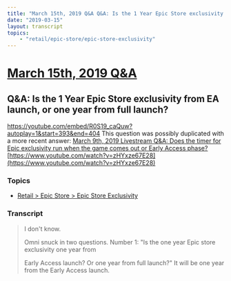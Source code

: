 ```yaml
---
title: "March 15th, 2019 Q&A Q&A: Is the 1 Year Epic Store exclusivity from EA launch, or one year from full launch?"
date: "2019-03-15"
layout: transcript
topics:
    - "retail/epic-store/epic-store-exclusivity"
---
```

# [March 15th, 2019 Q&A](../2019-03-15.md)
## Q&A: Is the 1 Year Epic Store exclusivity from EA launch, or one year from full launch?
https://youtube.com/embed/R0S19_caQuw?autoplay=1&start=393&end=404
This question was possibly duplicated with a more recent answer: [March 9th, 2019 Livestream Q&A: Does the timer for Epic exclusivity run when the game comes out or Early Access phase?](./yt-zHYxze67E28.md) [https://www.youtube.com/watch?v=zHYxze67E28](https://www.youtube.com/watch?v=zHYxze67E28)


### Topics
* [Retail > Epic Store > Epic Store Exclusivity](../topics/retail/epic-store/epic-store-exclusivity.md)

### Transcript

> I don't know.
>
> Omni snuck in two questions. Number 1: &quot;Is the one year Epic store exclusivity one year from
>
> Early Access launch? Or one year from full launch?&quot; It will be one year from the Early Access launch.
